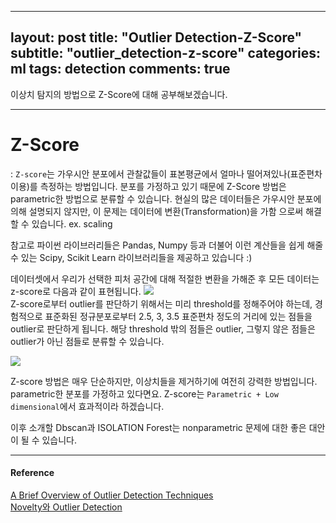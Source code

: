 
---
layout: post
title:  "Outlier Detection-Z-Score"
subtitle:   "outlier_detection-z-score"
categories: ml
tags: detection
comments: true
---

이상치 탐지의 방법으로 Z-Score에 대해 공부해보겠습니다.

---

# Z-Score
: `Z-score`는 가우시안 분포에서 관찰값들이 표본평균에서 얼마나 떨어져있나(표준편차 이용)를 측정하는 방법입니다.
분포를 가정하고 있기 때문에 Z-Score 방법은 parametric한 방법으로 분류할 수 있습니다. 
현실의 많은 데이터들은 가우시안 분포에 의해 설명되지 않지만, 이 문제는 데이터에 변환(Transformation)을 가함
으로써 해결할 수 있습니다. ex. scaling

참고로 파이썬 라이브러리들은 Pandas, Numpy 등과 더불어 이런 계산들을 쉽게 해줄 수 있는 Scipy, Scikit Learn
라이브러리들을 제공하고 있습니다 :)

데이터셋에서 우리가 선택한 피처 공간에 대해 적절한 변환을 가해준 후 모든 데이터는 z-score로 다음과 같이 표현됩니다.
![](https://miro.medium.com/max/85/0*TwXvmgI5j7ArPPq4.)  
Z-score로부터 outlier를 판단하기 위해서는 미리 threshold를 정해주어야 하는데, 경험적으로
표준화된 정규분포로부터 2.5, 3, 3.5 표준편차 정도의 거리에 있는 점들을 outlier로 판단하게 됩니다. 
해당 threshold 밖의 점들은 outlier, 그렇지 않은 점들은 outlier가 아닌 점들로 분류할 수 있습니다. 

![](https://miro.medium.com/max/560/0*i5Moxki9Pe2noYN2.)

Z-score 방법은 매우 단순하지만, 이상치들을 제거하기에 여전히 강력한 방법입니다. parametric한 분포를
가정하고 있다면요. Z-score는 `Parametric + Low dimensional`에서 효과적이라 하겠습니다. 

이후 소개할 Dbscan과 ISOLATION Forest는 nonparametric 문제에 대한 좋은 대안이 될 수 있습니다. 

---






#### Reference
[A Brief Overview of Outlier Detection Techniques](https://towardsdatascience.com/a-brief-overview-of-outlier-detection-techniques-1e0b2c19e561)  
[Novelty와 Outlier Detection](https://flonelin.wordpress.com/2017/03/29/novelty%EC%99%80-outlier-detection/)  
